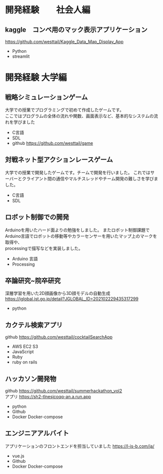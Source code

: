 # 開発経験　　社会人編
## kaggle　コンペ用のマック表示アプリケーション
https://github.com/westtail/Kaggle_Data_Map_Display_App
* Python
* streamlit

# 開発経験 大学編
## 戦略シミュレーションゲーム
大学での授業でプログラミングで初めて作成したゲームです。  
ここではプログラムの全体の流れや関数、画面表示など、基本的なシステムの流れを学びました
* C言語
* SDL
* github https://github.com/westtail/game

## 対戦ネット型アクションレースゲーム
大学での授業で開発したゲームです。チームで開発を行いました。
これではサーバーとクライアント間の通信やマルチスレッドやチーム開発の難しさを学びました。
* C言語
* SDL

## ロボット制御での開発
Arduinoを用いたハード面よりの勉強をしました。
またロボット制御課題でArduino言語でロボットの移動等やカラーセンサーを用いたマップ上のマークを取得や、  
processingで描写などを実装しました。
* Arduino 言語
* Processing

## 卒論研究~院卒研究
深層学習を用いた2D顔画像から3D顔モデルの自動生成
https://jglobal.jst.go.jp/detail?JGLOBAL_ID=202102229435317299
* python 

## カクテル検索アプリ
github https://github.com/westtail/cocktailSearchApp 
* AWS EC2 S3
* JavaScript
* Ruby 
* ruby on rails

## ハッカソン開発物
github https://github.com/westtail/summerhackathon_vol2  
アプリ https://sh2-tlnesjcoqq-an.a.run.app
* python 
* Github
* Docker Docker-compose

## エンジニアアルバイト
アプリケーションのフロントエンドを担当していました
https://l-is-b.com/ja/
* vue.js
* Github
* Docker Docker-compose

